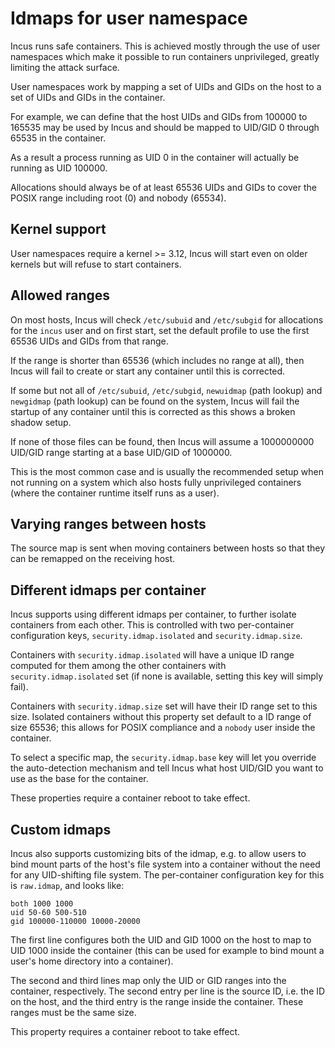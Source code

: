 # Idmaps for user namespace

Incus runs safe containers. This is achieved mostly through the use of
user namespaces which make it possible to run containers unprivileged,
greatly limiting the attack surface.

User namespaces work by mapping a set of UIDs and GIDs on the host to a
set of UIDs and GIDs in the container.

For example, we can define that the host UIDs and GIDs from 100000 to
165535 may be used by Incus and should be mapped to UID/GID 0 through
65535 in the container.

As a result a process running as UID 0 in the container will actually be
running as UID 100000.

Allocations should always be of at least 65536 UIDs and GIDs to cover
the POSIX range including root (0) and nobody (65534).

## Kernel support

User namespaces require a kernel >= 3.12, Incus will start even on older
kernels but will refuse to start containers.

## Allowed ranges

On most hosts, Incus will check `/etc/subuid` and `/etc/subgid` for
allocations for the `incus` user and on first start, set the default
profile to use the first 65536 UIDs and GIDs from that range.

If the range is shorter than 65536 (which includes no range at all),
then Incus will fail to create or start any container until this is corrected.

If some but not all of `/etc/subuid`, `/etc/subgid`, `newuidmap` (path lookup)
and `newgidmap` (path lookup) can be found on the system, Incus will fail
the startup of any container until this is corrected as this shows a
broken shadow setup.

If none of those files can be found, then Incus will assume a 1000000000
UID/GID range starting at a base UID/GID of 1000000.

This is the most common case and is usually the recommended setup when
not running on a system which also hosts fully unprivileged containers
(where the container runtime itself runs as a user).

## Varying ranges between hosts

The source map is sent when moving containers between hosts so that they
can be remapped on the receiving host.

## Different idmaps per container

Incus supports using different idmaps per container, to further isolate
containers from each other. This is controlled with two per-container
configuration keys, `security.idmap.isolated` and `security.idmap.size`.

Containers with `security.idmap.isolated` will have a unique ID range computed
for them among the other containers with `security.idmap.isolated` set (if none
is available, setting this key will simply fail).

Containers with `security.idmap.size` set will have their ID range set to this
size. Isolated containers without this property set default to a ID range of
size 65536; this allows for POSIX compliance and a `nobody` user inside the
container.

To select a specific map, the `security.idmap.base` key will let you
override the auto-detection mechanism and tell Incus what host UID/GID you
want to use as the base for the container.

These properties require a container reboot to take effect.

## Custom idmaps

Incus also supports customizing bits of the idmap, e.g. to allow users to bind
mount parts of the host's file system into a container without the need for any
UID-shifting file system. The per-container configuration key for this is
`raw.idmap`, and looks like:

    both 1000 1000
    uid 50-60 500-510
    gid 100000-110000 10000-20000

The first line configures both the UID and GID 1000 on the host to map to UID
1000 inside the container (this can be used for example to bind mount a user's
home directory into a container).

The second and third lines map only the UID or GID ranges into the container,
respectively. The second entry per line is the source ID, i.e. the ID on the
host, and the third entry is the range inside the container. These ranges must
be the same size.

This property requires a container reboot to take effect.
